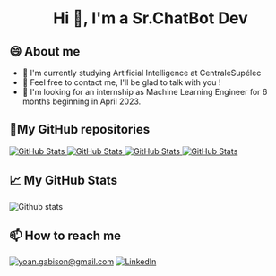 <h1 align="center">Hi 👋, I'm a Sr.ChatBot Dev</h1>

## 😄 About me
- 🌱 I'm currently studying Artificial Intelligence at CentraleSupélec     
- 🤔 Feel free to contact me, I'll be glad to talk with you !
- 💬 I'm looking for an internship as Machine Learning Engineer for 6 months beginning in April 2023.

<h2>📌My GitHub repositories</h2>
<div>
  <p>
    <a href="https://github.com/YoanGab/langchain_chainlit">
      <img src="https://github-readme-stats.vercel.app/api/pin/?username=YoanGab&repo=langchain_chainlit" alt="GitHub Stats" />
    </a>
    <a href="https://github.com/YoanGab/chatbot_and_recommendation_system">
      <img src="https://github-readme-stats.vercel.app/api/pin/?username=YoanGab&repo=chatbot_and_recommendation_system" alt="GitHub Stats" />
    </a>
    <a href="https://github.com/YoanGab/Morpion4">
      <img src="https://github-readme-stats.vercel.app/api/pin/?username=YoanGab&repo=Morpion4" alt="GitHub Stats" />
    </a>
    <a href="https://github.com/YoanGab/KNN">
      <img src="https://github-readme-stats.vercel.app/api/pin/?username=YoanGab&repo=KNN" alt="GitHub Stats" />
    </a>
  </p>
</div>

<h2>📈 My GitHub Stats</h2>

![Github stats](https://github-readme-stats.vercel.app/api?username=YoanGab&show_icons=true&include_all_commits=true)

<h2>📫 How to reach me</h2>

<a href="mailto:yoan.gabison@gmail.com]">![yoan.gabison@gmail.com](https://img.shields.io/badge/Gmail-D14836?style=for-the-badge&logo=gmail&logoColor=white)</a>
<a href="https://www.linkedin.com/in/yoangabison/">![LinkedIn](https://img.shields.io/badge/LinkedIn-0077B5?style=for-the-badge&logo=linkedin&logoColor=white)</a>
